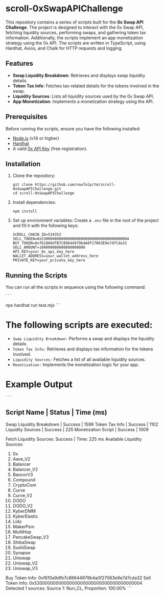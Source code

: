 # scroll-0xSwapAPIChallenge

This repository contains a series of scripts built for the **0x Swap API Challenge**. The project is designed to interact with the 0x Swap API, fetching liquidity sources, performing swaps, and gathering token tax information. Additionally, the scripts implement an app monetization strategy using the 0x API. The scripts are written in TypeScript, using Hardhat, Axios, and Chalk for HTTP requests and logging.

## Features
- **Swap Liquidity Breakdown**: Retrieves and displays swap liquidity details.
- **Token Tax Info**: Fetches tax-related details for the tokens involved in the swap.
- **Liquidity Sources**: Lists all liquidity sources used by the 0x Swap API.
- **App Monetization**: Implements a monetization strategy using the API.

## Prerequisites
Before running the scripts, ensure you have the following installed:
- [Node.js](https://nodejs.org/) (v14 or higher)
- [Hardhat](https://hardhat.org/)
- A valid [0x API Key](https://0x.org/docs/api#getting-started) (free registration).

## Installation
1. Clone the repository:
    ```
    git clone https://github.com/naufalprtm/scroll-0xSwapAPIChallenge.git
    cd scroll-0xSwapAPIChallenge
    ```

2. Install dependencies:
    ```
    npm install
    ```

3. Set up environment variables:
    Create a `.env` file in the root of the project and fill it with the following keys:

    ```plaintext
    SCROLL_CHAIN_ID=534352
    SELL_TOKEN=0x5300000000000000000000000000000000000004
    BUY_TOKEN=0xf610A9dfB7C89644979b4A0f27063E9e7d7Cda32
    SELL_AMOUNT=100000000000000000000
    API_KEY=your_0x_api_key_here
    WALLET_ADDRESS=your_wallet_address_here
    PRIVATE_KEY=your_private_key_here
    ```

## Running the Scripts

You can run all the scripts in sequence using the following command:

    ```
npx hardhat run test.mjs
    ```


# The following scripts are executed:

- `Swap Liquidity Breakdown:` Performs a swap and displays the liquidity details.
- `Token Tax Info:` Retrieves and displays tax information for the tokens involved.
- `Liquidity Sources:` Fetches a list of all available liquidity sources.
- `Monetization:` Implements the monetization logic for your app.

# Example Output
    ```
Script Name                         | Status    | Time (ms)
-----------------------------------------------------------------
Swap Liquidity Breakdown            | Success | 1599
Token Tax Info                      | Success | 1102
Liquidity Sources                   | Success | 225
Monetization Script                 | Success | 1009

Fetch Liquidity Sources: Success | Time: 225 ms
Available Liquidity Sources:
  1. 0x
  2. Aave_V2
  3. Balancer
  4. Balancer_V2
  5. BancorV3
  6. Compound
  7. CryptoCom
  8. Curve
  9. Curve_V2
  10. DODO
  11. DODO_V2
  12. KyberDMM
  13. KyberElastic
  14. Lido
  15. MakerPsm
  16. MultiHop
  17. PancakeSwap_V3
  18. ShibaSwap
  19. SushiSwap
  20. Synapse
  21. Uniswap
  22. Uniswap_V2
  23. Uniswap_V3

Buy Token Info: 0xf610a9dfb7c89644979b4a0f27063e9e7d7cda32
Sell Token Info: 0x5300000000000000000000000000000000000004
Detected 1 sources:
  Source 1: Nuri_CL, Proportion: 100.00%
    ```